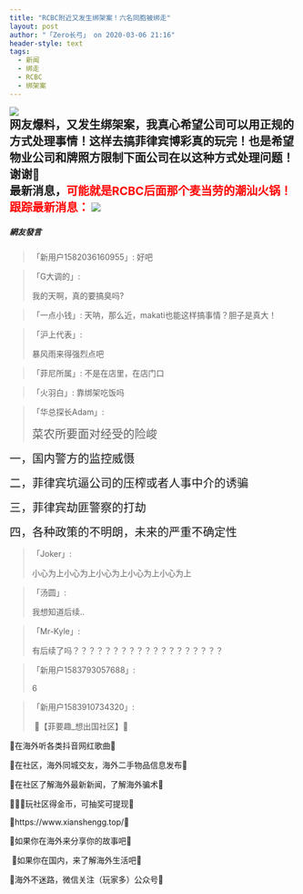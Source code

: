 ```yaml
---
title: "RCBC附近又发生绑架案！六名同胞被绑走"
layout: post
author: "「Zero长弓」 on 2020-03-06 21:16"
header-style: text
tags:
  - 新闻
  - 绑走
  - RCBC
  - 绑架案
---
```


<img src="http://images.feileyuan.com/images/ueditor/2020030621120000591894.png"><input type="hidden" value="菲乐园提供">
<br>
<strong><span style="font-size: 20px;">网友爆料，又发生绑架案，我真心希望公司可以用正规的方式处理事情！这样去搞菲律宾博彩真的玩完！也是希望物业公司和牌照方限制下面公司在以这种方式处理问题！谢谢🙏</span></strong>
<strong><span style="font-size: 20px;"><br></span></strong>
<strong><span style="font-size: 20px;">最新消息，<span style="font-size: 20px; color: rgb(255, 0, 0);">可能就是RCBC后面那个麦当劳的潮汕火锅！</span></span></strong>
<strong><span style="font-size: 20px;"><span style="font-size: 20px; color: rgb(255, 0, 0);"><br></span></span></strong>
<strong><span style="font-size: 20px;"><span style="font-size: 20px; color: rgb(255, 0, 0);">跟踪最新消息：</span></span></strong>
<strong><span style="font-size: 20px;"><span style="font-size: 20px; color: rgb(255, 0, 0);"><img src="http://images.feileyuan.com/images/ueditor/2020030622110000041879.png"></span></span></strong>

##### 網友發言 
> 「新用户1582036160955」:
> 好吧

> 「G大调的」:
> <p>我的天啊，真的要搞臭吗?</p>

> 「一点小钱」:
> 天呐，那么近，makati也能这样搞事情？胆子是真大！

> 「沪上代表」:
> <p>暴风雨来得强烈点吧 &nbsp;</p>

> 「菲尼所属」:
> 不是在店里，在店门口

> 「火羽白」:
> 靠绑架吃饭吗

> 「华总探长Adam」:
> <p><span style="font-size: 20px;">菜农所要面对经受的险峻</span></p>
<p><span style="font-size: 20px;">一，国内警方的监控威慑</span><br></p>
<p><span style="font-size: 20px;">二，菲律宾坑逼公司的压榨或者人事中介的诱骗</span></p>
<p><span style="font-size: 20px;">三，菲律宾劫匪警察的打劫</span></p>
<p><span style="font-size: 20px;">四，各种政策的不明朗，未来的严重不确定性</span></p>

> 「Joker」:
> <p>小心为上小心为上小心为上小心为上小心为上</p>

> 「汤圆」:
> <p>我想知道后续..</p>

> 「Mr-Kyle」:
> <p>有后续了吗？？？？？？？？？？？？？？？？？？？</p>

> 「新用户1583793057688」:
> <p>6</p>

> 「新用户1583910734320」:
> <p>&nbsp;💎【菲要趣_想出国社区】💎</p>
<p>💎在海外听各类抖音网红歌曲💎</p>
<p>💎在社区，海外同城交友，海外二手物品信息发布💎</p>
<p>💎在社区了解海外最新新闻，了解海外骗术💎</p>
<p>💎💎💎玩社区得金币，可抽奖可提现💎</p>
<p>💎https://www.xianshengg.top/💎</p>
<p>💎如果你在海外来分享你的故事吧💎</p>
<p>&nbsp;💎如果你在国内，来了解海外生活吧💎</p>
<p>💎海外不迷路，微信关注（玩家多）公众号💎</p>




